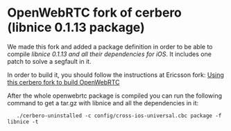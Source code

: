 # OpenWebRTC fork of cerbero (libnice 0.1.13 package)

We made this fork and added a package definition in order to be able to compile *libnice 0.1.13 and all their dependencies for iOS*. It includes one patch to solve a segfault in it.

In order to build it, you should follow the instructions at Ericsson fork:
[Using this cerbero fork to build OpenWebRTC](https://github.com/EricssonResearch/openwebrtc/wiki/Building-OpenWebRTC)

After the whole openwebrtc package is compiled you can run the following command to get a tar.gz with libnice and all the dependencies in it:
```
   ./cerbero-uninstalled -c config/cross-ios-universal.cbc package -f libnice -t
```

